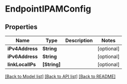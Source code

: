 # EndpointIPAMConfig

## Properties
Name | Type | Description | Notes
------------ | ------------- | ------------- | -------------
**iPv4Address** | **String** |  | [optional] 
**iPv6Address** | **String** |  | [optional] 
**linkLocalIPs** | **[String]** |  | [optional] 

[[Back to Model list]](../README.md#documentation-for-models) [[Back to API list]](../README.md#documentation-for-api-endpoints) [[Back to README]](../README.md)


